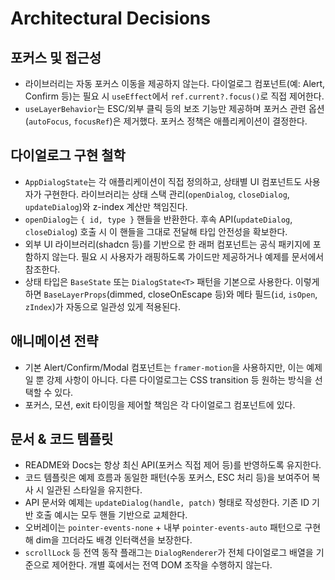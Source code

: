 # Architectural Decisions

## 포커스 및 접근성
- 라이브러리는 자동 포커스 이동을 제공하지 않는다. 다이얼로그 컴포넌트(예: Alert, Confirm 등)는 필요 시 `useEffect`에서 `ref.current?.focus()`로 직접 제어한다.
- `useLayerBehavior`는 ESC/외부 클릭 등의 보조 기능만 제공하며 포커스 관련 옵션(`autoFocus`, `focusRef`)은 제거했다. 포커스 정책은 애플리케이션이 결정한다.

## 다이얼로그 구현 철학
- `AppDialogState`는 각 애플리케이션이 직접 정의하고, 상태별 UI 컴포넌트도 사용자가 구현한다. 라이브러리는 상태 스택 관리(`openDialog`, `closeDialog`, `updateDialog`)와 z-index 계산만 책임진다.
- `openDialog`는 `{ id, type }` 핸들을 반환한다. 후속 API(`updateDialog`, `closeDialog`) 호출 시 이 핸들을 그대로 전달해 타입 안전성을 확보한다.
- 외부 UI 라이브러리(shadcn 등)를 기반으로 한 래퍼 컴포넌트는 공식 패키지에 포함하지 않는다. 필요 시 사용자가 래핑하도록 가이드만 제공하거나 예제를 문서에서 참조한다.
- 상태 타입은 `BaseState` 또는 `DialogState<T>` 패턴을 기본으로 사용한다. 이렇게 하면 `BaseLayerProps`(dimmed, closeOnEscape 등)와 메타 필드(`id`, `isOpen`, `zIndex`)가 자동으로 일관성 있게 적용된다.

## 애니메이션 전략
- 기본 Alert/Confirm/Modal 컴포넌트는 `framer-motion`을 사용하지만, 이는 예제일 뿐 강제 사항이 아니다. 다른 다이얼로그는 CSS transition 등 원하는 방식을 선택할 수 있다.
- 포커스, 모션, exit 타이밍을 제어할 책임은 각 다이얼로그 컴포넌트에 있다.

## 문서 & 코드 템플릿
- README와 Docs는 항상 최신 API(포커스 직접 제어 등)를 반영하도록 유지한다.
- 코드 템플릿은 예제 흐름과 동일한 패턴(수동 포커스, ESC 처리 등)을 보여주어 복사 시 일관된 스타일을 유지한다.
- API 문서와 예제는 `updateDialog(handle, patch)` 형태로 작성한다. 기존 ID 기반 호출 예시는 모두 핸들 기반으로 교체한다.
- 오버레이는 `pointer-events-none` + 내부 `pointer-events-auto` 패턴으로 구현해 dim을 끄더라도 배경 인터랙션을 보장한다.
- `scrollLock` 등 전역 동작 플래그는 `DialogRenderer`가 전체 다이얼로그 배열을 기준으로 제어한다. 개별 훅에서는 전역 DOM 조작을 수행하지 않는다.
